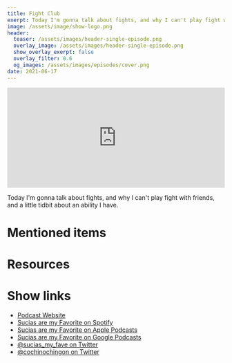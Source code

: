```yaml
---
title: Fight Club
exerpt: Today I'm gonna talk about fights, and why I can't play fight with friends, and a little tidbit about an ability I have.
image: /assets/image/show-logo.png
header:
  teaser: /assets/images/header-single-episode.png
  overlay_image: /assets/images/header-single-episode.png
  show_overlay_exerpt: false
  overlay_filter: 0.6
  og_images: /assets/images/episodes/cover.png
date: 2021-06-17
---
```

<iframe src="https://open.spotify.com/embed-podcast/episode/772B52MQxVVds3rUMtetbS" width="100%" height="232" frameborder="0" allowtransparency="true" allow="encrypted-media"></iframe>

Today I'm gonna talk about fights, and why I can't play fight with friends, and a little tidbit about an ability I have.

# Mentioned items

# Resources

# Show links

* <i class=fas fa-link></i> [Podcast Website](https://cochinochingon.com)
* <i class=fab fa-spotify></i> [Sucias are my Favorite on Spotify](https://open.spotify.com/show/3XjoipCU3QzeIaQAAQpBdW)
* <i class=fas fa-podcast></i> [Sucias are my Favorite on Apple Podcasts](https://podcasts.apple.com/us/podcast/sucias-are-my-favorite/id1548173787)
* <i class=fab fa-google-play></i> [Sucias are my Favorite on Google Podcasts](https://podcasts.google.com/feed/aHR0cHM6Ly9hbmNob3IuZm0vcy80MjI0YzYzYy9wb2RjYXN0L3Jzcw==)
* <i class=fab fa-twitter></i> [@sucias_my_fave on Twitter](https://twitter.com/sucias_my_fave)
* <i class=fab fa-twitter></i> [@cochinochingon on Twitter](https://twitter.com/cochinochingon)
